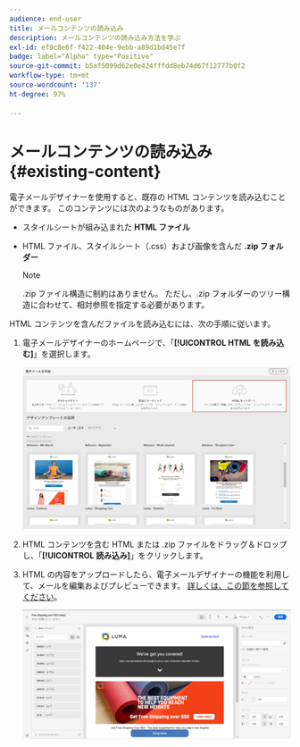 ```yaml
---
audience: end-user
title: メールコンテンツの読み込み
description: メールコンテンツの読み込み方法を学ぶ
exl-id: ef9c8e6f-f422-404e-9ebb-a89d1bd45e7f
badge: label="Alpha" type="Positive"
source-git-commit: b5af5099d62e0e424fffdd8eb74d67f12777b0f2
workflow-type: tm+mt
source-wordcount: '137'
ht-degree: 97%

---
```


# メールコンテンツの読み込み {#existing-content}

電子メールデザイナーを使用すると、既存の HTML コンテンツを読み込むことができます。 このコンテンツには次のようなものがあります。

* スタイルシートが組み込まれた **HTML ファイル**
* HTML ファイル、スタイルシート（.css）および画像を含んだ **.zip フォルダー**

   >[!NOTE]
   >
   >.zip ファイル構造に制約はありません。 ただし、.zip フォルダーのツリー構造に合わせて、相対参照を指定する必要があります。

HTML コンテンツを含んだファイルを読み込むには、次の手順に従います。

1. 電子メールデザイナーのホームページで、「**[!UICONTROL HTML を読み込む]**」を選択します。

   ![](assets/import-html_2.png)

1. HTML コンテンツを含む HTML または .zip ファイルをドラッグ＆ドロップし、「**[!UICONTROL 読み込み]**」をクリックします。

1. HTML の内容をアップロードしたら、電子メールデザイナーの機能を利用して、メールを編集およびプレビューできます。 [詳しくは、この節を参照してください](create-email-content.md)。

   ![](assets/html-imported.png)